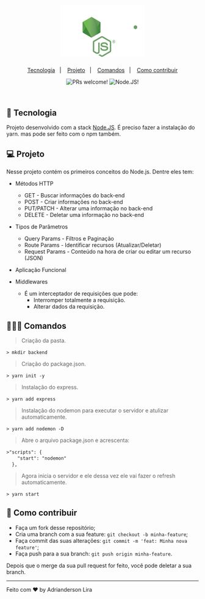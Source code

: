 <h1 align="center" width="100%" height="300px" background="#000">
    <img alt="Backend Node" title="Backend Node" src="logo.svg" width="220px" />
</h1>

<p align="center">
  <a href="#-tecnologia">Tecnologia</a>&nbsp;&nbsp;&nbsp;|&nbsp;&nbsp;&nbsp;
  <a href="#-projeto">Projeto</a>&nbsp;&nbsp;&nbsp;|&nbsp;&nbsp;&nbsp;
  <a href="#-comandos">Comandos</a>&nbsp;&nbsp;&nbsp;|&nbsp;&nbsp;&nbsp;
  <a href="#-como-contribuir">Como contribuir</a>
</p>

<p align="center">
 <img src="https://img.shields.io/static/v1?label=PRs&message=welcome&color=7159c1&labelColor=000000" alt="PRs welcome!" />

 <img src="https://img.shields.io/static/v1?label=JS&message=Node&color=3E863D&labelColor=000000" alt="Node.JS!" />
</p>

<br>

## 🚀 Tecnologia

Projeto desenvolvido com a stack [Node.JS](https://nodejs.org/en/). É preciso fazer a instalação do yarn. mas pode ser feito com o npm também.

## 💻 Projeto

Nesse projeto contém os primeiros conceitos do Node.js. Dentre eles tem: 
- Métodos HTTP
  - GET - Buscar informações do back-end
  - POST - Criar informações no back-end
  - PUT/PATCH - Alterar uma informação no back-end
  - DELETE - Deletar uma informação no back-end

- Tipos de Parâmetros
  - Query Params - Filtros e Paginação
  - Route Params - Identificar recursos (Atualizar/Deletar)
  - Request Params - Conteúdo na hora de criar ou editar um recurso (JSON)

- Aplicação Funcional
- Middlewares
  - É um interceptador de requisições que pode:
    - Interromper totalmente a requisição.
    - Alterar dados da requisição.

## 👨🏻‍💻 Comandos

> Criação da pasta.
```
> mkdir backend
```
> Criação do package.json.
```
> yarn init -y
```
> Instalação do express.
```
> yarn add express
```
> Instalação do nodemon para executar o servidor e atulizar automaticamente.
```
> yarn add nodemon -D
```
> Abre o arquivo package.json e acrescenta:
```
>"scripts": {
    "start": "nodemon"
  },
```
> Agora inicia o servidor e ele dessa vez ele vai fazer o refresh automaticamente.
```
> yarn start
```

## 🤔 Como contribuir

- Faça um fork desse repositório;
- Cria uma branch com a sua feature: `git checkout -b minha-feature`;
- Faça commit das suas alterações: `git commit -m 'feat: Minha nova feature'`;
- Faça push para a sua branch: `git push origin minha-feature`.

Depois que o merge da sua pull request for feito, você pode deletar a sua branch.

---

Feito com ♥ by Adrianderson Lira 